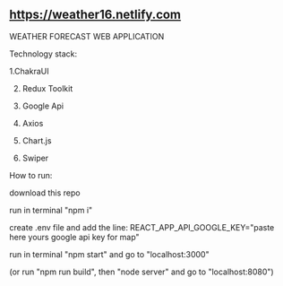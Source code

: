 ## https://weather16.netlify.com

WEATHER FORECAST WEB APPLICATION
 
Technology stack:

1.ChakraUI

2. Redux Toolkit

3. Google Api

4. Axios

5. Chart.js

6. Swiper


How to run:

download this repo

run in terminal "npm i"

create .env file and add the line: REACT_APP_API_GOOGLE_KEY="paste here yours google api key for map"

run in terminal "npm start" and go to "localhost:3000"

(or run "npm run build", then "node server" and go to "localhost:8080")
